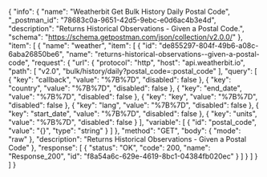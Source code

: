 {
  "info": {
    "name": "Weatherbit Get Bulk History Daily Postal Code",
    "_postman_id": "78683c0a-9651-42d5-9ebc-e0d6ac4b3e4d",
    "description": "Returns Historical Observations - Given a Postal Code.",
    "schema": "https://schema.getpostman.com/json/collection/v2.0.0/"
  },
  "item": [
    {
      "name": "weather",
      "item": [
        {
          "id": "de855297-804f-49b6-a08c-6aba26850be6",
          "name": "returns-historical-observations--given-a-postal-code",
          "request": {
            "url": {
              "protocol": "http",
              "host": "api.weatherbit.io",
              "path": [
                "v2.0",
                "bulk/history/daily?postal_code=:postal_code"
              ],
              "query": [
                {
                  "key": "callback",
                  "value": "%7B%7D",
                  "disabled": false
                },
                {
                  "key": "country",
                  "value": "%7B%7D",
                  "disabled": false
                },
                {
                  "key": "end_date",
                  "value": "%7B%7D",
                  "disabled": false
                },
                {
                  "key": "key",
                  "value": "%7B%7D",
                  "disabled": false
                },
                {
                  "key": "lang",
                  "value": "%7B%7D",
                  "disabled": false
                },
                {
                  "key": "start_date",
                  "value": "%7B%7D",
                  "disabled": false
                },
                {
                  "key": "units",
                  "value": "%7B%7D",
                  "disabled": false
                }
              ],
              "variable": [
                {
                  "id": "postal_code",
                  "value": "{}",
                  "type": "string"
                }
              ]
            },
            "method": "GET",
            "body": {
              "mode": "raw"
            },
            "description": "Returns Historical Observations - Given a Postal Code"
          },
          "response": [
            {
              "status": "OK",
              "code": 200,
              "name": "Response_200",
              "id": "f8a54a6c-629e-4619-8bc1-04384fb020ec"
            }
          ]
        }
      ]
    }
  ]
}